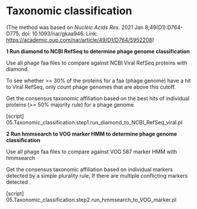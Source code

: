 # Taxonomic classification

(The method was based on *Nucleic Acids Res*. 2021 Jan 8;49(D1):D764-D775. doi: 10.1093/nar/gkaa946. Link: https://academic.oup.com/nar/article/49/D1/D764/5952208)

**1 Run diamond to NCBI RefSeq to determine phage genome classification**

Use all phage faa files to compare against NCBI Viral RefSeq proteins with diamond.

To see whether >= 30% of the proteins for a faa (phage genome) have a hit to Viral RefSeq, only count phage genomes that are above this cutoff.

Get the consensus taxonomic affiliation based on the best hits of individual proteins (>= 50% majority rule) for a phage genome.

[script] 05.Taxonomic_classification.step1.run_diamond_to_NCBI_RefSeq_viral.pl

**2 Run hmmsearch to VOG marker HMM to determine phage genome classification**

Use all phage faa files to compare against VOG 587 marker HMM with hmmsearch

Get the consensus taxonomic affiliation based on individual markers detected by a simple plurality rule, If there are multiple conflicting markers detected .

[script] 05.Taxonomic_classification.step2.run_hmmsearch_to_VOG_marker.pl
